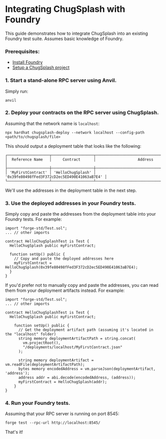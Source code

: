 # Integrating ChugSplash with Foundry

This guide demonstrates how to integrate ChugSplash into an existing Foundry test suite. Assumes basic knowledge of Foundry.

### Prerequisites:
* [Install Foundry](https://book.getfoundry.sh/getting-started/installation)
* [Setup a ChugSplash project](https://github.com/chugsplash/chugsplash/blob/develop/docs/setup-project.md)

### 1. Start a stand-alone RPC server using Anvil.

Simply run:

```
anvil
```

### 2. Deploy your contracts on the RPC server using ChugSplash.

Assuming that the network name is `localhost`:

```
npx hardhat chugsplash-deploy --network localhost --config-path <path/to/chugsplash/file>
```

This should output a deployment table that looks like the following:
```
┌───────────────────┬───────────────────┬──────────────────────────────────────────────┐
│  Reference Name   │     Contract      │                   Address                    │
├───────────────────┼───────────────────┼──────────────────────────────────────────────┤
│ 'MyFirstContract' │ 'HelloChugSplash' │ '0x39fe80498fFed3F372cD2ec5ED490E41063aB7E4' │
└───────────────────┴───────────────────┴──────────────────────────────────────────────┘
```

We'll use the addresses in the deployment table in the next step.

### 3. Use the deployed addresses in your Foundry tests.

Simply copy and paste the addresses from the deployment table into your Foundry tests. For example:

```solidity
import "forge-std/Test.sol";
... // other imports

contract HelloChugSplashTest is Test {
  HelloChugSplash public myFirstContract;

  function setUp() public {
    // Copy and paste the deployed addresses here
    myFirstContract = HelloChugSplash(0x39fe80498fFed3F372cD2ec5ED490E41063aB7E4);
  }
}
```

If you'd prefer not to manually copy and paste the addresses, you can read them from your deployment artifacts instead. For example:

```
import "forge-std/Test.sol";
... // other imports

contract HelloChugSplashTest is Test {
  HelloChugSplash public myFirstContract;

    function setUp() public {
      // Get the deployment artifact path (assuming it's located in the "localhost" folder)
      string memory deploymentArtifactPath = string.concat(
        vm.projectRoot(),
        "/deployments/localhost/MyFirstContract.json"
      );

      string memory deploymentArtifact = vm.readFile(deploymentArtifactPath);
      bytes memory encodedAddress = vm.parseJson(deploymentArtifact, 'address');
      address addr = abi.decode(encodedAddress, (address));
      myFirstContract = HelloChugSplash(addr);
    }
}
```

### 4. Run your Foundry tests.

Assuming that your RPC server is running on port 8545:

```
forge test --rpc-url http://localhost:8545/
```

That's it!